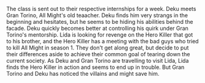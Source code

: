 The class is sent out to their respective internships for a week. Deku meets Gran Torino, All Might's old teaacher. Deku finds him very strangs in the beginning and hesitates, but he seems to be hiding his abilities behind the facade. Deku quickly becomes better at controlling his quirk under Gran Torino's mentorship. Lida is looking for revenge on the Hero Killer that got to his brother, and the Hero Killer has a meeting with the bad guys who tried to kill All Might in season 1. They don't get along great, but decide to put their differences aside to achieve their common goal of tearing down the current society. As Deku and Gran Torino are travelling to visit Lida, Lida finds the Hero Killer in action and seems to end up in trouble. But Gran Torino and Deku has noticed the villains and might save him.